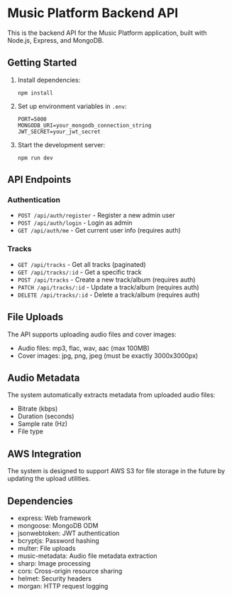 # Music Platform Backend API

This is the backend API for the Music Platform application, built with Node.js, Express, and MongoDB.

## Getting Started

1. Install dependencies:
   ```
   npm install
   ```

2. Set up environment variables in `.env`:
   ```
   PORT=5000
   MONGODB_URI=your_mongodb_connection_string
   JWT_SECRET=your_jwt_secret
   ```

3. Start the development server:
   ```
   npm run dev
   ```

## API Endpoints

### Authentication
- `POST /api/auth/register` - Register a new admin user
- `POST /api/auth/login` - Login as admin
- `GET /api/auth/me` - Get current user info (requires auth)

### Tracks
- `GET /api/tracks` - Get all tracks (paginated)
- `GET /api/tracks/:id` - Get a specific track
- `POST /api/tracks` - Create a new track/album (requires auth)
- `PATCH /api/tracks/:id` - Update a track/album (requires auth)
- `DELETE /api/tracks/:id` - Delete a track/album (requires auth)

## File Uploads

The API supports uploading audio files and cover images:
- Audio files: mp3, flac, wav, aac (max 100MB)
- Cover images: jpg, png, jpeg (must be exactly 3000x3000px)

## Audio Metadata

The system automatically extracts metadata from uploaded audio files:
- Bitrate (kbps)
- Duration (seconds)
- Sample rate (Hz)
- File type

## AWS Integration

The system is designed to support AWS S3 for file storage in the future by updating the upload utilities.

## Dependencies

- express: Web framework
- mongoose: MongoDB ODM
- jsonwebtoken: JWT authentication
- bcryptjs: Password hashing
- multer: File uploads
- music-metadata: Audio file metadata extraction
- sharp: Image processing
- cors: Cross-origin resource sharing
- helmet: Security headers
- morgan: HTTP request logging